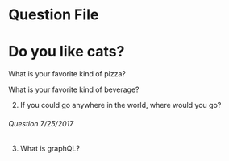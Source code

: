 # Question File

# Do you like cats?

What is your favorite kind of pizza?

What is your favorite kind of beverage?

2. If you could go anywhere in the world, where would you go?

###### Question 7/25/2017
3. What is graphQL?
